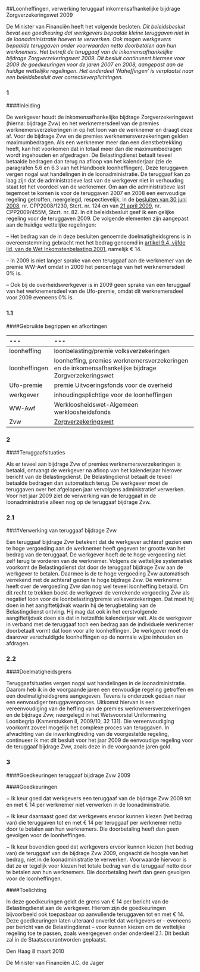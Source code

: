 <meta http-equiv='Content-Type' content='text/html; charset=utf-8' />

##Loonheffingen, verwerking teruggaaf inkomensafhankelijke bijdrage Zorgverzekeringswet 2009

De Minister van Financiën heeft het volgende besloten.  *Dit beleidsbesluit bevat een goedkeuring dat werkgevers bepaalde kleine teruggaven niet in de loonadministratie hoeven te verwerken. Ook mogen werkgevers bepaalde teruggaven onder voorwaarden netto doorbetalen aan hun werknemers. Het betreft de teruggaaf van de inkomensafhankelijke bijdrage Zorgverzekeringswet 2009. Dit besluit continueert hiermee voor 2009 de goedkeuringen voor de jaren 2007 en 2008, aangepast aan de huidige wettelijke regelingen. Het onderdeel ‘Naheffingen’ is verplaatst naar een beleidsbesluit over correctieverplichtingen.*    
### 1  

####Inleiding

De werkgever houdt de inkomensafhankelijke bijdrage Zorgverzekeringswet (hierna: bijdrage Zvw) en het werknemersdeel van de premies werknemersverzekeringen in op het loon van de werknemer en draagt deze af. Voor de bijdrage Zvw en de premies werknemersverzekeringen gelden maximumbedragen. Als een werknemer meer dan een dienstbetrekking heeft, kan het voorkomen dat in totaal meer dan die maximumbedragen wordt ingehouden en afgedragen. De Belastingdienst betaalt teveel betaalde bedragen dan terug na afloop van het kalenderjaar (zie de paragrafen 5.6 en 6.3 van het Handboek loonheffingen). Deze teruggaven vergen nogal wat handelingen in de loonadministratie. De teruggaaf kan zo laag zijn dat de administratieve last van de werkgever niet in verhouding staat tot het voordeel van de werknemer. Om aan die administratieve last tegemoet te komen is voor de teruggaven 2007 en 2008 een eenvoudige regeling getroffen, neergelegd, respectievelijk, in de [besluiten van 30 juni 2008](../../../../../../../../beleidsregel/loonheffingen/verwerking/teruggaaf/inkomensafhankelijke/bijdrage/etc/BWBR0024111/README.md), nr. CPP2008/1230, Stcrt. nr. 124 en van [21 april 2009](../../../../../../../../beleidsregel/loonheffingenverwerking/teruggaaf/inkomensafhankelijke/bijdrage/etc/BWBR0025794/README.md), nr. CPP2009/455M, Stcrt. nr. 82. In dit beleidsbesluit geef ik een gelijke regeling voor de teruggaven 2009. De volgende elementen zijn aangepast aan de huidige wettelijke regelingen: 

– Het bedrag van de in deze besluiten genoemde doelmatigheidsgrens is in overeenstemming gebracht met het bedrag genoemd in [artikel 9.4, vijfde lid, van de Wet Inkomstenbelasting 2001](../../../../../../../../wet/wet/inkomstenbelasting/2001/BWBR0011353/README.md), namelijk € 14.  

– In 2009 is niet langer sprake van een teruggaaf aan de werknemer van de premie WW-Awf omdat in 2009 het percentage van het werknemersdeel 0% is.  

– Ook bij de overheidswerkgever is in 2009 geen sprake van een teruggaaf van het werknemersdeel van de Ufo-premie, omdat dit werknemersdeel voor 2009 eveneens 0% is.     
### 1.1  

####Gebruikte begrippen en afkortingen

| --- | --- |
|:---|:---|
| loonheffing  | loonbelasting/premie volksverzekeringen  |
| loonheffingen  | loonheffing, premies werknemersverzekeringen en de inkomensafhankelijke bijdrage Zorgverzekeringswet  |
| Ufo-premie  | premie Uitvoeringsfonds voor de overheid  |
| werkgever  | inhoudingsplichtige voor de loonheffingen  |
| WW-Awf  | Werkloosheidswet-Algemeen werkloosheidsfonds  |
| Zvw  | [Zorgverzekeringswet](../../../../../../../../wet/zorgverzekeringswet/BWBR0018450/README.md)  |

### 2  

####Teruggaafsituaties

Als er teveel aan bijdrage Zvw of premies werknemersverzekeringen is betaald, ontvangt de werkgever na afloop van het kalenderjaar hierover bericht van de Belastingdienst. De Belastingdienst betaalt de teveel betaalde bedragen dan automatisch terug. De werkgever moet de teruggaven over het afgelopen jaar vervolgens administratief verwerken. Voor het jaar 2009 ziet de verwerking van de teruggaaf in de loonadministratie alleen nog op de teruggaaf bijdrage Zvw.   
### 2.1  

####Verwerking van teruggaaf bijdrage Zvw

Een teruggaaf bijdrage Zvw betekent dat de werkgever achteraf gezien een te hoge vergoeding aan de werknemer heeft gegeven ter grootte van het bedrag van de teruggaaf. De werkgever hoeft de te hoge vergoeding niet zelf terug te vorderen van de werknemer. Volgens de wettelijke systematiek voorkomt de Belastingdienst dat door de teruggaaf bijdrage Zvw aan de werkgever te betalen. Daarmee is de te hoge vergoeding Zvw automatisch verrekend met de achteraf gezien te hoge bijdrage Zvw. De werknemer heeft over de vergoeding Zvw dan nog wel teveel loonheffing betaald. Om dit recht te trekken boekt de werkgever de verrekende vergoeding Zvw als negatief loon voor de loonbelasting/premie volksverzekeringen. Dat moet hij doen in het aangiftetijdvak waarin hij de terugbetaling van de Belastingdienst ontving. Hij mag dat ook in het eerstvolgende aangiftetijdvak doen als dat in hetzelfde kalenderjaar valt. Als de werkgever in verband met de teruggaaf toch een bedrag aan de individuele werknemer doorbetaalt vormt dat loon voor alle loonheffingen. De werkgever moet de daarover verschuldigde loonheffingen op de normale wijze inhouden en afdragen.    
### 2.2  

####Doelmatigheidsgrens

Teruggaafsituaties vergen nogal wat handelingen in de loonadministratie. Daarom heb ik in de voorgaande jaren een eenvoudige regeling getroffen en een doelmatigheidsgrens aangegeven. Tevens is onderzoek gedaan naar een eenvoudiger teruggavenproces. Uitkomst hiervan is een vereenvoudiging van de heffing van de premies werknemersverzekeringen en de bijdrage Zvw, neergelegd in het Wetsvoorstel Uniformering Loonbegrip (Kamerstukken II, 2009/10, 32 131). Die vereenvoudiging voorkomt zoveel mogelijk het complexe proces van teruggaven. In afwachting van de inwerkingtreding van de voorgestelde regeling, continueer ik met dit besluit voor het jaar 2009 de eenvoudige regeling voor de teruggaaf bijdrage Zvw, zoals deze in de voorgaande jaren gold.     
### 3  

####Goedkeuringen teruggaaf bijdrage Zvw 2009

####Goedkeuringen

− Ik keur goed dat werkgevers een teruggaaf van de bijdrage Zvw 2009 tot en met € 14 per werknemer niet verwerken in de loonadministratie.  

− Ik keur daarnaast goed dat werkgevers ervoor kunnen kiezen (het bedrag van) die teruggaven tot en met € 14 per teruggaaf per werknemer netto door te betalen aan hun werknemers. Die doorbetaling heeft dan geen gevolgen voor de loonheffingen.  

− Ik keur bovendien goed dat werkgevers ervoor kunnen kiezen (het bedrag van) de teruggaaf van de bijdrage Zvw 2009, ongeacht de hoogte van het bedrag, niet in de loonadministratie te verwerken. Voorwaarde hiervoor is dat ze er tegelijk voor kiezen het totale bedrag van die teruggaaf netto door te betalen aan hun werknemers. Die doorbetaling heeft dan geen gevolgen voor de loonheffingen.      

####Toelichting

In deze goedkeuringen geldt de grens van € 14 per bericht van de Belastingdienst aan de werkgever. Hierom zijn de goedkeuringen bijvoorbeeld ook toepasbaar op aanvullende teruggaven tot en met € 14. Deze goedkeuringen laten uiteraard onverlet dat werkgevers er – eveneens per bericht van de Belastingdienst – voor kunnen kiezen om de wettelijke regeling toe te passen, zoals weergegeven onder onderdeel 2.1.       Dit besluit zal in de Staatscourantworden geplaatst.   

Den Haag 
8 maart 2010   

De 
Minister van Financiën 
J.C. de Jager     
